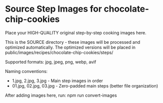 # Source Step Images for chocolate-chip-cookies

Place your HIGH-QUALITY original step-by-step cooking images here.

This is the SOURCE directory - these images will be processed and optimized automatically.
The optimized versions will be placed in public/images/recipes/chocolate-chip-cookies/steps/

Supported formats: jpg, jpeg, png, webp, avif

Naming conventions:
- 1.jpg, 2.jpg, 3.jpg - Main step images in order
- 01.jpg, 02.jpg, 03.jpg - Zero-padded main steps (better file organization)

After adding images here, run: npm run convert-images
